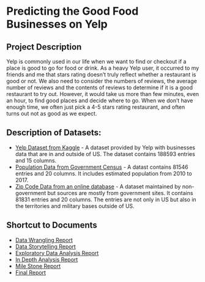 # Predicting the Good Food Businesses on Yelp

## Project Description
Yelp is commonly used in our life when we want to find or checkout if a place is good to go for food or drink. As a heavy Yelp user, it occurred to my friends and me that stars rating doesn’t truly reflect whether a restaurant is good or not. We also need to consider the numbers of reviews, the average number of reviews and the contents of reviews to determine if it is a good restaurant to try out. However, it would take us more than few minutes, even an hour, to find good places and decide where to go. When we don’t have enough time, we often just pick a 4-5 stars rating restaurant, and often turns out not as good as we expect.

## Description of Datasets:
* [Yelp Dataset from Kaggle](https://www.kaggle.com/yelp-dataset/yelp-dataset#yelp_academic_dataset_business.json) - A dataset provided by Yelp with businesses data that are in and outside of US. The dataset contains 188593 entries and 15 columns.
* [Population Data from Government Census](https://www.census.gov/data/tables/2017/demo/popest/total-cities-and-towns.html) - A datast contains 81546 entries and 20 columns. It includes estimated population from 2010 to 2017.
* [Zip Code Data from an online database](http://federalgovernmentzipcodes.us/) - A dataset maintained by non-government but sources are mostly from government sites. It contains 81831 entries and 20 columns. The entries are not only in US but also in the territories and military bases outside of US.

## Shortcut to Documents
* [Data Wrangling Report](https://github.com/PenguinSu/SpringboardDS/blob/master/Capstone_Project_Yelp/Documents/Data_Wrangling_Report.pdf)
* [Data Storytelling Report](https://github.com/PenguinSu/SpringboardDS/blob/master/Capstone_Project_Yelp/Documents/Data_Storytelling_Report.pdf)
* [Exploratory Data Analysis Report](https://github.com/PenguinSu/SpringboardDS/blob/master/Capstone_Project_Yelp/Documents/Exploratory_Data_Analysis_Report.pdf)
* [In Depth Analysis Report](https://github.com/PenguinSu/SpringboardDS/blob/master/Capstone_Project_Yelp/Documents/In_Depth_Analysis_Report.pdf)
* [Mile Stone Report](https://github.com/PenguinSu/SpringboardDS/blob/master/Capstone_Project_Yelp/Documents/Milestone_Report.pdf)
* [Final Report](https://github.com/PenguinSu/SpringboardDS/blob/master/Capstone_Project_Yelp/Documents/Final_Report.pdf)
